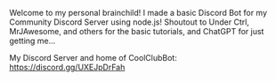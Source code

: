Welcome to my personal brainchild! I made a basic Discord Bot for my Community Discord Server using node.js! Shoutout to Under Ctrl, MrJAwesome, and others for the basic tutorials, and ChatGPT for just getting me...

My Discord Server and home of CoolClubBot: https://discord.gg/UXEJpDrFah

